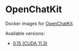 # OpenChatKit

Docker images for [OpenChatKit](https://github.com/togethercomputer/OpenChatKit).

Available versions:

* [0.15 (CUDA 11.3)](0.15_cuda11.3)

